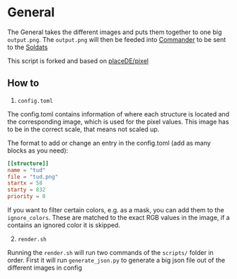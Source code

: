 # General

The General takes the different images and puts them together to one big `output.png`.
The `output.png` will then be feeded into [Commander](https://github.com/PlaceTUD/Commander) to be sent to the [Soldats](https://github.com/PlaceTUD/Soldat)

This script is forked and based on [placeDE/pixel](https://github.com/placeDE/pixel)

## How to

1. `config.toml`

The config.toml contains information of where each structure is located and the corresponding image, which is used for the pixel values. This image has to be in the correct scale, that means not scaled up.

The format to add or change an entry in the config.toml (add as many blocks as you need):

```toml
[[structure]]
name = "tud"
file = "tud.png"
startx = 58
starty = 832
priority = 0
```

If you want to filter certain colors, e.g. as a mask, you can add them to the `ignore_colors`. These are matched to the exact RGB values in the image, if a contains an ignored color it is skipped.

2. `render.sh`

Running the `render.sh` will run two commands of the `scripts/` folder in order. First it will run `generate_json.py` to generate a big json file out of the different images in config 